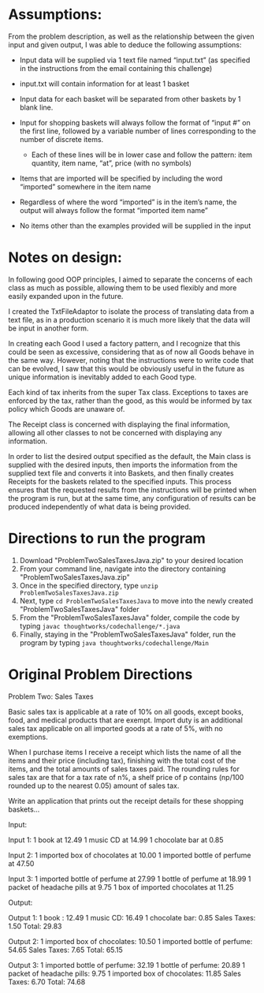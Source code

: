 # Assumptions:

From the problem description, as well as the relationship between the given input and given output, I was able to deduce the following assumptions:

* Input data will be supplied via 1 text file named “input.txt” (as specified in the instructions from the email containing this challenge)

* input.txt will contain information for at least 1 basket

* Input data for each basket will be separated from other baskets by 1 blank line.

* Input for shopping baskets will always follow the format of “input #” on the first line, followed by a variable number of lines corresponding to the number of discrete items.
    * Each of these lines will be in lower case and follow the pattern: 
item quantity, item name, “at”, price (with no symbols)

* Items that are imported will be specified by including the word “imported” somewhere in the item name

* Regardless of where the word “imported” is in the item’s name, the output will always follow the format “imported item name”

* No items other than the examples provided will be supplied in the input


# Notes on design:

In following good OOP principles, I aimed to separate the concerns of each class as much as possible, allowing them to be used flexibly and more easily expanded upon in the future.

I created the TxtFileAdaptor to isolate the process of translating data from a text file, as in a production scenario it is much more likely that the data will be input in another form.

In creating each Good I used a factory pattern, and I recognize that this could be seen as excessive, considering that as of now all Goods behave in the same way. However, noting that the instructions were to write code that can be evolved, I saw that this would be obviously useful in the future as unique information is inevitably added to each Good type.

Each kind of tax inherits from the super Tax class. Exceptions to taxes are enforced by the tax, rather than the good, as this would be informed by tax policy which Goods are unaware of.

The Receipt class is concerned with displaying the final information, allowing all other classes to not be concerned with displaying any information.

In order to list the desired output specified as the default, the Main class is supplied with the desired inputs, then imports the information from the supplied text file and converts it into Baskets, and then finally creates Receipts for the baskets related to the specified inputs. This process ensures that the requested results from the instructions will be printed when the program is run, but at the same time, any configuration of results can be produced independently of what data is being provided.

# Directions to run the program
1. Download "ProblemTwoSalesTaxesJava.zip" to your desired location
2. From your command line, navigate into the directory containing "ProblemTwoSalesTaxesJava.zip"
3. Once in the specified directory, type `unzip ProblemTwoSalesTaxesJava.zip`
4. Next, type `cd ProblemTwoSalesTaxesJava` to move into the newly created "ProblemTwoSalesTaxesJava" folder
5. From the "ProblemTwoSalesTaxesJava" folder, compile the code by typing `javac thoughtworks/codechallenge/*.java`
6. Finally, staying in the "ProblemTwoSalesTaxesJava" folder, run the program by typing `java thoughtworks/codechallenge/Main`

# Original Problem Directions

Problem Two: Sales Taxes
 
Basic sales tax is applicable at a rate of 10% on all goods, except books, food, and medical products that are exempt. Import duty is an additional sales tax applicable on all imported goods at a rate of 5%, with no exemptions.
 
When I purchase items I receive a receipt which lists the name of all the items and their price (including tax), finishing with the total cost of the items, and the total amounts of sales taxes paid.  The rounding rules for sales tax are that for a tax rate of n%, a shelf price of p contains (np/100 rounded up to the nearest 0.05) amount of sales tax.
 
Write an application that prints out the receipt details for these shopping baskets...
 
Input:
 
Input 1:
1 book at 12.49
1 music CD at 14.99
1 chocolate bar at 0.85
 
Input 2:
1 imported box of chocolates at 10.00
1 imported bottle of perfume at 47.50
 
Input 3:
1 imported bottle of perfume at 27.99
1 bottle of perfume at 18.99
1 packet of headache pills at 9.75
1 box of imported chocolates at 11.25
 
Output:
 
Output 1:
1 book : 12.49
1 music CD: 16.49
1 chocolate bar: 0.85
Sales Taxes: 1.50
Total: 29.83
 
Output 2:
1 imported box of chocolates: 10.50
1 imported bottle of perfume: 54.65
Sales Taxes: 7.65
Total: 65.15
 
Output 3:
1 imported bottle of perfume: 32.19
1 bottle of perfume: 20.89
1 packet of headache pills: 9.75
1 imported box of chocolates: 11.85
Sales Taxes: 6.70
Total: 74.68